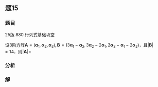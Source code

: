 ## 题15
### 题目
25版 880 行列式基础填空

设3阶方阵$\mathbf{A} = ( {{\mathbf{\alpha }}_{1},{\mathbf{\alpha }}_{2},{\mathbf{\alpha }}_{3}}) ,\mathbf{B} = ( {3{\mathbf{\alpha }}_{1} - {\mathbf{\alpha }}_{2},3{\mathbf{\alpha }}_{2} - 2{\mathbf{\alpha }}_{1},2{\mathbf{\alpha }}_{3} - {\mathbf{\alpha }}_{1} - 2{\mathbf{\alpha }}_{2}})$，且$| \mathbf{B}| = 14$，则$| \mathbf{A}| =$

### 分析

### 解